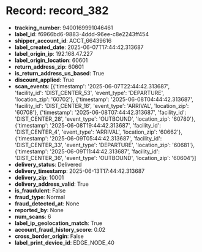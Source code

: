 # Record: record_382

- **tracking_number**: 9400169991046461
- **label_id**: f6966bd6-9883-4ddd-96ee-c8e2243ff454
- **shipper_account_id**: ACCT_66439616
- **label_created_date**: 2025-06-07T17:44:42.313687
- **label_origin_ip**: 192.168.47.227
- **label_origin_location**: 60601
- **return_address_zip**: 60601
- **is_return_address_us_based**: True
- **discount_applied**: True
- **scan_events**: [{'timestamp': '2025-06-07T22:44:42.313687', 'facility_id': 'DIST_CENTER_53', 'event_type': 'DEPARTURE', 'location_zip': '60702'}, {'timestamp': '2025-06-08T04:44:42.313687', 'facility_id': 'DIST_CENTER_16', 'event_type': 'ARRIVAL', 'location_zip': '60708'}, {'timestamp': '2025-06-08T07:44:42.313687', 'facility_id': 'DIST_CENTER_28', 'event_type': 'OUTBOUND', 'location_zip': '60780'}, {'timestamp': '2025-06-08T19:44:42.313687', 'facility_id': 'DIST_CENTER_4', 'event_type': 'ARRIVAL', 'location_zip': '60662'}, {'timestamp': '2025-06-09T05:44:42.313687', 'facility_id': 'DIST_CENTER_33', 'event_type': 'DEPARTURE', 'location_zip': '60681'}, {'timestamp': '2025-06-09T11:44:42.313687', 'facility_id': 'DIST_CENTER_36', 'event_type': 'OUTBOUND', 'location_zip': '60604'}]
- **delivery_status**: Delivered
- **delivery_timestamp**: 2025-06-13T17:44:42.313687
- **delivery_zip**: 10001
- **delivery_address_valid**: True
- **is_fraudulent**: False
- **fraud_type**: Normal
- **fraud_detected_at**: None
- **reported_by**: None
- **num_scans**: 6
- **label_ip_geolocation_match**: True
- **account_fraud_history_score**: 0.02
- **cross_border_origin**: False
- **label_print_device_id**: EDGE_NODE_40